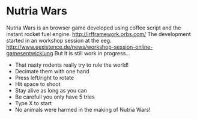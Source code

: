 # Nutria Wars

Nutria Wars is an browser game developed using coffee script and the instant rocket fuel engine.
http://irfframework.orbs.com/
The development started in an workshop session at the eeg.
http://www.eexistence.de/news/workshop-session-online-gamesentwicklung
But it is still work in progress...

* That nasty rodents really try to rule the world!
* Decimate them with one hand
* Press left/right to rotate
* Hit space to shoot
* Stay alive as long as you can
* Be carefull you only have 5 tries
* Type X to start
* No animals were harmed in the making of Nutria Wars!